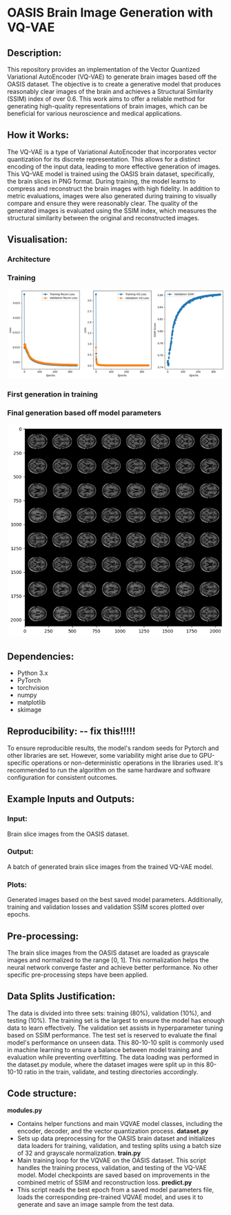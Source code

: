 # OASIS Brain Image Generation with VQ-VAE

## Description:
This repository provides an implementation of the Vector Quantized Variational AutoEncoder (VQ-VAE) to generate brain images based off the OASIS dataset. The objective is to create a generative model that produces reasonably clear images of the brain and achieves a Structural Similarity (SSIM) index of over 0.6. This work aims to offer a reliable method for generating high-quality representations of brain images, which can be beneficial for various neuroscience and medical applications.

## How it Works:
The VQ-VAE is a type of Variational AutoEncoder that incorporates vector quantization for its discrete representation. This allows for a distinct encoding of the input data, leading to more effective generation of images. This VQ-VAE model is trained using the OASIS brain dataset, specifically, the brain slices in PNG format. During training, the model learns to compress and reconstruct the brain images with high fidelity. In addition to metric evaluations, images were also generated during training to visually compare and ensure they were reasonably clear. The quality of the generated images is evaluated using the SSIM index, which measures the structural similarity between the original and reconstructed images.

## Visualisation:
### Architecture

### Training
![losses and ssim scores from training loop](./models6/loss_ssim_plot.png)

### First generation in training

### Final generation based off model parameters
![generated image based off model parameters](./models6/best_model_sample.png)

## Dependencies:
- Python 3.x
- PyTorch
- torchvision
- numpy
- matplotlib
- skimage


## Reproducibility: -- fix this!!!!!
To ensure reproducible results, the model's random seeds for Pytorch and other libraries are set. However, some variability might arise due to GPU-specific operations or non-deterministic operations in the libraries used. It's recommended to run the algorithm on the same hardware and software configuration for consistent outcomes.

## Example Inputs and Outputs:
### Input: 
Brain slice images from the OASIS dataset.
### Output: 
A batch of generated brain slice images from the trained VQ-VAE model.
### Plots: 
Generated images based on the best saved model parameters. Additionally, training and validation losses and validation SSIM scores plotted over epochs.

## Pre-processing:
The brain slice images from the OASIS dataset are loaded as grayscale images and normalized to the range [0, 1]. This normalization helps the neural network converge faster and achieve better performance. No other specific pre-processing steps have been applied.

## Data Splits Justification:
The data is divided into three sets: training (80%), validation (10%), and testing (10%). The training set is the largest to ensure the model has enough data to learn effectively. The validation set assists in hyperparameter tuning based on SSIM performance. The test set is reserved to evaluate the final model's performance on unseen data. This 80-10-10 split is commonly used in machine learning to ensure a balance between model training and evaluation while preventing overfitting. The data loading was performed in the dataset.py module, where the dataset images were split up in this 80-10-10 ratio in the train, validate, and testing directories accordingly. 

## Code structure:
**modules.py**
- Contains helper functions and main VQVAE model classes, including the encoder, decoder, and the vector quantization process.
**dataset.py**
- Sets up data preprocessing for the OASIS brain dataset and initializes data loaders for training, validation, and testing splits using a batch size of 32 and grayscale normalization.
**train.py**
- Main training loop for the VQVAE on the OASIS dataset. This script handles the training process, validation, and testing of the VQ-VAE model. Model checkpoints are saved based on improvements in the combined metric of SSIM and reconstruction loss.
**predict.py**
- This script reads the best epoch from a saved model parameters file, loads the corresponding pre-trained VQVAE model, and uses it to generate and save an image sample from the test data. 


